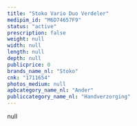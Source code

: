 ```yaml
---
title: "Stoko Vario Duo Verdeler"
medipim_id: "M6D74657F9"
status: "active"
prescription: false
weight: null
width: null
length: null
depth: null
publicprice: 0
brands_name_nl: "Stoko"
cnk: "1711654"
photos_medium: null
apbcategory_name_nl: "Ander"
publiccategory_name_nl: "Handverzorging"
---
```

null
